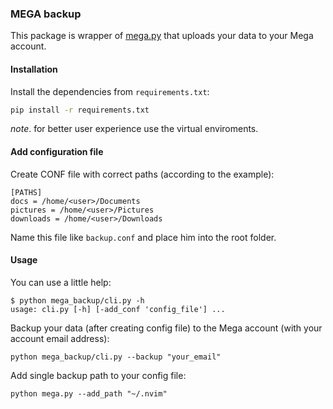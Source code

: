 ### MEGA backup
This package is wrapper of [mega.py](https://github.com/odwyersoftware/mega.py)
that uploads your data to your Mega account.

#### Installation
Install the dependencies from `requirements.txt`:
```bash
pip install -r requirements.txt
```
*note*. for better user experience use the virtual enviroments.

#### Add configuration file
Create CONF file with correct paths (according to the example):
```
[PATHS]
docs = /home/<user>/Documents
pictures = /home/<user>/Pictures
downloads = /home/<user>/Downloads
```
Name this file like `backup.conf` and place him into the root folder.

#### Usage
You can use a little help:
```
$ python mega_backup/cli.py -h
usage: cli.py [-h] [-add_conf 'config_file'] ...
```

Backup your data (after creating config file) to the Mega account (with your
account email address):
```
python mega_backup/cli.py --backup "your_email"
```

Add single backup path to your config file:
```
python mega.py --add_path "~/.nvim"
```

